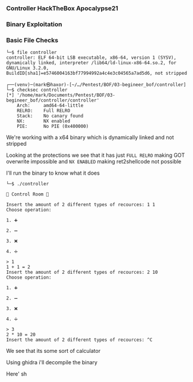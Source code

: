 ### Controller HackTheBox Apocalypse21

### Binary Exploitation

### Basic File Checks

```
└─$ file controller
controller: ELF 64-bit LSB executable, x86-64, version 1 (SYSV), dynamically linked, interpreter /lib64/ld-linux-x86-64.so.2, for GNU/Linux 3.2.0, BuildID[sha1]=e5746004163bf77994992a4c4e3c04565a7ad5d6, not stripped
                                                                                                                                                                 
┌──(venv)─(mark㉿haxor)-[~/…/Pentest/BOF/03-begineer_bof/controller]
└─$ checksec controller
[*] '/home/mark/Documents/Pentest/BOF/03-begineer_bof/controller/controller'
    Arch:     amd64-64-little
    RELRO:    Full RELRO
    Stack:    No canary found
    NX:       NX enabled
    PIE:      No PIE (0x400000)
```

We're working with a x64 binary which is dynamically linked and not stripped

Looking at the protections we see that it has just `FULL RELRO` making GOT overwrite impossible and `NX ENABLED` making ret2shellcode not possible

I'll run the binary to know what it does

```
└─$ ./controller           

👾 Control Room 👾

Insert the amount of 2 different types of recources: 1 1
Choose operation:

1. ➕

2. ➖

3. ❌

4. ➗

> 1
1 + 1 = 2
Insert the amount of 2 different types of recources: 2 10
Choose operation:

1. ➕

2. ➖

3. ❌

4. ➗

> 3
2 * 10 = 20
Insert the amount of 2 different types of recources: ^C
```

We see that its some sort of calculator 

Using ghidra i'll decompile the binary

Here' sh
